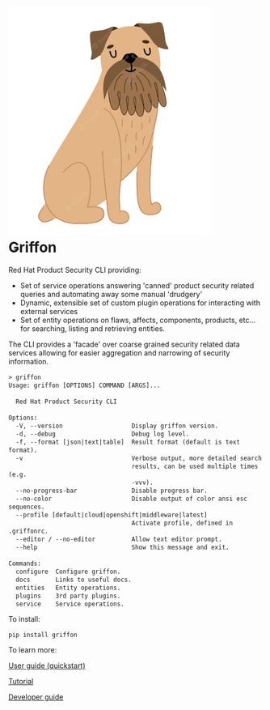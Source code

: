 # ![](docs/image/griffon.png) Ǥriffon

Red Hat Product Security CLI providing:

* Set of service operations answering 'canned' product security related queries
and automating away some manual 'drudgery'
* Dynamic, extensible set of custom plugin operations for interacting with external services 
* Set of entity operations on flaws, affects, components, products, etc... for 
searching, listing and retrieving entities.

The CLI provides a 'facade' over coarse grained security related data services allowing 
for easier aggregation and narrowing of security information.

```commandline
> griffon                                   
Usage: griffon [OPTIONS] COMMAND [ARGS]...

  Red Hat Product Security CLI

Options:
  -V, --version                   Display griffon version.
  -d, --debug                     Debug log level.
  -f, --format [json|text|table]  Result format (default is text format).
  -v                              Verbose output, more detailed search
                                  results, can be used multiple times (e.g.
                                  -vvv).
  --no-progress-bar               Disable progress bar.
  --no-color                      Disable output of color ansi esc sequences.
  --profile [default|cloud|openshift|middleware|latest]
                                  Activate profile, defined in .griffonrc.
  --editor / --no-editor          Allow text editor prompt.
  --help                          Show this message and exit.

Commands:
  configure  Configure griffon.
  docs       Links to useful docs.
  entities   Entity operations.
  plugins    3rd party plugins.
  service    Service operations.
```
To install:

```commandline
pip install griffon
```

To learn more:

[User guide (quickstart)](https://github.com/RedHatProductSecurity/griffon/tree/main/docs/user_guide.md)

[Tutorial](https://github.com/RedHatProductSecurity/griffon/tree/main/docs/tutorial.md)

[Developer guide](https://github.com/RedHatProductSecurity/griffon/tree/main/docs/developer_guide.md)
